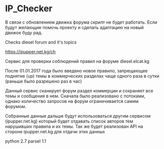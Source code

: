 # IP_Checker

В связи с обновлением движка форума скрипт не будет работать.
Если будут желающие помочь проекту и сделать адаптацию на новый движок буду рад.

Checks diesel forum and it's topics

https://ipupper.net.kg/ch

Сервис для проверки соблюдений правил на форуме diesel.elcat.kg

После 01.01.2017 года было введено новое правило, запрещающее поднятие (up) темы в коммерческих разделах чаще одного раза в сутки (раньше было разрешено раз в час)

Данный сервис сканирует форум раздел коммерции и сохраняет все темы и сообщения в нем.
Сначала было реализовано с потоками, однако количество запросов на форум ограничивается самим форумом. 

Собранные данные дальше будут использоваться другим сервисом (ipupper.net.kg) который будет отдавать список авторов тем нарушивших правила и их темы.
Так же будет реализован API на стороне ipupper.net.kg для отдачи этих данных

python 2.7
parsel 1.1
